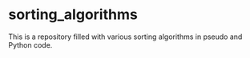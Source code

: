 # sorting_algorithms
This is a repository filled with various sorting algorithms in pseudo and Python code.
